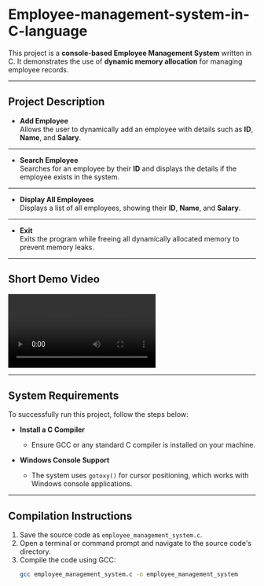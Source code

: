 # Employee-management-system-in-C-language

This project is a **console-based Employee Management System** written in C. It demonstrates the use of **dynamic memory allocation** for managing employee records.

---

## **Project Description**

- **Add Employee**  
Allows the user to dynamically add an employee with details such as **ID**, **Name**, and **Salary**.  

---

- **Search Employee**  
Searches for an employee by their **ID** and displays the details if the employee exists in the system.  

---

- **Display All Employees**  
Displays a list of all employees, showing their **ID**, **Name**, and **Salary**.  

---

- **Exit**  
Exits the program while freeing all dynamically allocated memory to prevent memory leaks.  

---
## **Short Demo Video**

![Watch the demo](shortDemo2.mp4)

---
##  **System Requirements**

To successfully run this project, follow the steps below:

- **Install a C Compiler**  
   - Ensure GCC or any standard C compiler is installed on your machine.

- **Windows Console Support**  
   - The system uses `gotoxy()` for cursor positioning, which works with Windows console applications.

---

## **Compilation Instructions**

1. Save the source code as `employee_management_system.c`.  
2. Open a terminal or command prompt and navigate to the source code's directory.  
3. Compile the code using GCC:  
   ```bash
   gcc employee_management_system.c -o employee_management_system
